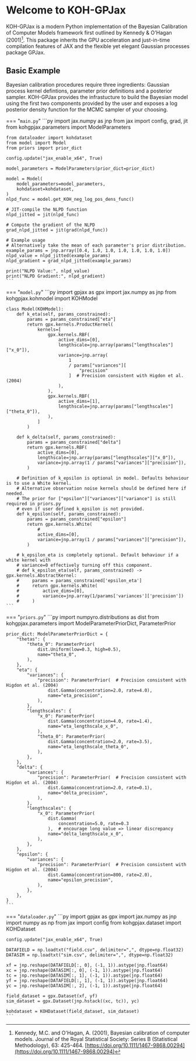 # Welcome to KOH-GPJax

KOH-GPJax is a modern Python implementation of the Bayesian Calibration
of Computer Models framework first outlined by Kennedy & O'Hagan (2001)[^1].
This package inherits the GPU acceleration and just-in-time compilation
features of JAX and the flexible yet elegant Gaussian processes package
GPJax.

## Basic Example

Bayesian calibration procedures require three ingredients: Gaussian process kernel defintions,
parameter prior definitions and a posterior sampler. KOH-GPJax provides the infrastucture
to build the Bayesian model using the first two components provided by the user and
exposes a log posterior density function for the MCMC sampler of your choosing.

=== "`main.py`"
    ```py
    import jax.numpy as jnp
    from jax import config, grad, jit
    from kohgpjax.parameters import ModelParameters

    from dataloader import kohdataset
    from model import Model
    from priors import prior_dict

    config.update("jax_enable_x64", True)

    model_parameters = ModelParameters(prior_dict=prior_dict)

    model = Model(
        model_parameters=model_parameters,
        kohdataset=kohdataset,
    )
    nlpd_func = model.get_KOH_neg_log_pos_dens_func()

    # JIT-compile the NLPD function
    nlpd_jitted = jit(nlpd_func)

    # Compute the gradient of the NLPD
    grad_nlpd_jitted = jit(grad(nlpd_func))

    # Example usage
    # Alternatively take the mean of each parameter's prior distribution.
    example_params = jnp.array([0.4, 1.0, 1.0, 1.0, 1.0, 1.0, 1.0])
    nlpd_value = nlpd_jitted(example_params)
    nlpd_gradient = grad_nlpd_jitted(example_params)

    print("NLPD Value:", nlpd_value)
    print("NLPD Gradient:", nlpd_gradient)
    ```

=== "`model.py`"
    ```py
    import gpjax as gpx
    import jax.numpy as jnp
    from kohgpjax.kohmodel import KOHModel

    class Model(KOHModel):
        def k_eta(self, params_constrained):
            params = params_constrained["eta"]
            return gpx.kernels.ProductKernel(
                kernels=[
                    gpx.kernels.RBF(
                        active_dims=[0],
                        lengthscale=jnp.array(params["lengthscales"]["x_0"]),
                        variance=jnp.array(
                            1
                            / params["variances"][
                                "precision"
                            ]  # Precision consistent with Higdon et al. (2004)
                        ),
                    ),
                    gpx.kernels.RBF(
                        active_dims=[1],
                        lengthscale=jnp.array(params["lengthscales"]["theta_0"]),
                    ),
                ]
            )

        def k_delta(self, params_constrained):
            params = params_constrained["delta"]
            return gpx.kernels.RBF(
                active_dims=[0],
                lengthscale=jnp.array(params["lengthscales"]["x_0"]),
                variance=jnp.array(1 / params["variances"]["precision"]),
            )

        # Definition of k_epsilon is optional in model. Defaults behaviour is to use a White kernel.
        # Alternative observation noise kernels should be defined here if needed.
        # The prior for ["epsilon"]["variances"]["variance"] is still required in priors.py
        # even if user defined k_epsilon is not provided.
        def k_epsilon(self, params_constrained):
            params = params_constrained["epsilon"]
            return gpx.kernels.White(
                #
                active_dims=[0],
                variance=jnp.array(1 / params["variances"]["precision"]),
            )

        # k_epsilon_eta is completely optional. Default behaviour if a white kernel with
        # variance=0 effectively turning off this component.
        # def k_epsilon_eta(self, params_constrained) -> gpx.kernels.AbstractKernel:
        #     params = params_constrained['epsilon_eta']
        #     return gpx.kernels.White(
        #         active_dims=[0],
        #         variance=jnp.array(1/params['variances']['precision'])
        #     )
    ```

=== "`priors.py`"
    ```py
    import numpyro.distributions as dist
    from kohgpjax.parameters import ModelParameterPriorDict, ParameterPrior

    prior_dict: ModelParameterPriorDict = {
        "thetas": {
            "theta_0": ParameterPrior(
                dist.Uniform(low=0.3, high=0.5),
                name="theta_0",
            ),
        },
        "eta": {
            "variances": {
                "precision": ParameterPrior(  # Precision consistent with Higdon et al. (2004)
                    dist.Gamma(concentration=2.0, rate=4.0),
                    name="eta_precision",
                ),
            },
            "lengthscales": {
                "x_0": ParameterPrior(
                    dist.Gamma(concentration=4.0, rate=1.4),
                    name="eta_lengthscale_x_0",
                ),
                "theta_0": ParameterPrior(
                    dist.Gamma(concentration=2.0, rate=3.5),
                    name="eta_lengthscale_theta_0",
                ),
            },
        },
        "delta": {
            "variances": {
                "precision": ParameterPrior(  # Precision consistent with Higdon et al. (2004)
                    dist.Gamma(concentration=2.0, rate=0.1),
                    name="delta_precision",
                ),
            },
            "lengthscales": {
                "x_0": ParameterPrior(
                    dist.Gamma(
                        concentration=5.0, rate=0.3
                    ),  # encourage long value => linear discrepancy
                    name="delta_lengthscale_x_0",
                ),
            },
        },
        "epsilon": {
            "variances": {
                "precision": ParameterPrior(  # Precision consistent with Higdon et al. (2004)
                    dist.Gamma(concentration=800, rate=2.0),
                    name="epsilon_precision",
                ),
            },
        },
    }
    ```

=== "`dataloader.py`"
    ```py
    import gpjax as gpx
    import jax.numpy as jnp
    import numpy as np
    from jax import config
    from kohgpjax.dataset import KOHDataset

    config.update("jax_enable_x64", True)

    DATAFIELD = np.loadtxt("field.csv", delimiter=",", dtype=np.float32)
    DATASIM = np.loadtxt("sim.csv", delimiter=",", dtype=np.float32)

    xf = jnp.reshape(DATAFIELD[:, 0], (-1, 1)).astype(jnp.float64)
    xc = jnp.reshape(DATASIM[:, 0], (-1, 1)).astype(jnp.float64)
    tc = jnp.reshape(DATASIM[:, 1], (-1, 1)).astype(jnp.float64)
    yf = jnp.reshape(DATAFIELD[:, 1], (-1, 1)).astype(jnp.float64)
    yc = jnp.reshape(DATASIM[:, 2], (-1, 1)).astype(jnp.float64)

    field_dataset = gpx.Dataset(xf, yf)
    sim_dataset = gpx.Dataset(jnp.hstack((xc, tc)), yc)

    kohdataset = KOHDataset(field_dataset, sim_dataset)
    ```

<!-- === "Math"
    $$\begin{align}
    k(\cdot, \cdot') & = \sigma^2\exp\left(-\frac{\lVert \cdot- \cdot'\rVert_2^2}{2\ell^2}\right)\\
    p(f(\cdot)) & = \mathcal{GP}(\mathbf{0}, k(\cdot, \cdot')) \\
    p(y\,|\, f(\cdot)) & = \mathcal{N}(y\,|\, f(\cdot), \sigma_n^2) \\ \\
    p(f(\cdot) \,|\, y) & \propto p(f(\cdot))p(y\,|\, f(\cdot))\,.
    \end{align}$$ -->

<!-- ## Quick start

!!! Install

    GPJax can be installed via pip. See our [installation guide](installation.md) for further details.

    ```bash
    pip install gpjax
    ```

!!! New

    New to GPs? Then why not check out our [introductory notebook](_examples/intro_to_gps.md) that starts from Bayes' theorem and univariate Gaussian distributions.

!!! Begin

    Looking for a good place to start? Then why not begin with our [regression
    notebook](https://docs.jaxgaussianprocesses.com/_examples/regression/). -->

[^1]: Kennedy, M.C. and O'Hagan, A. (2001), Bayesian calibration of computer models. Journal of the Royal Statistical Society: Series B (Statistical Methodology), 63: 425-464. [https://doi.org/10.1111/1467-9868.00294](https://doi.org/10.1111/1467-9868.00294)
